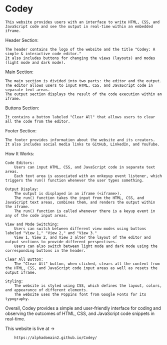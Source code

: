 # Codey
    This website provides users with an interface to write HTML, CSS, and JavaScript code and see the output in real-time within an embedded iframe.
    
Header Section:

    The header contains the logo of the website and the title "Codey: A simple & interactive code editor."
    It also includes buttons for changing the views (layouts) and modes (light mode and dark mode).

Main Section:

    The main section is divided into two parts: the editor and the output.
    The editor allows users to input HTML, CSS, and JavaScript code in separate text areas.
    The output section displays the result of the code execution within an iframe.

Buttons Section:

    It contains a button labeled "Clear All" that allows users to clear all the code from the editor.

Footer Section:

    The footer provides information about the website and its creators.
    It also includes social media links to GitHub, LinkedIn, and YouTube.

How It Works:

    Code Editors:
        Users can input HTML, CSS, and JavaScript code in separate text areas.
        Each text area is associated with an onkeyup event listener, which triggers the run() function whenever the user types something.

    Output Display:
        The output is displayed in an iframe (<iframe>).
        The run() function takes the input from the HTML, CSS, and JavaScript text areas, combines them, and renders the output within the iframe.
        The run() function is called whenever there is a keyup event in any of the code input areas.

    View and Mode Switching:
        Users can switch between different view modes using buttons labeled "View 1," "View 2," and "View 3."
        View 1, View 2, and View 3 alter the layout of the editor and output sections to provide different perspectives.
        Users can also switch between light mode and dark mode using the corresponding buttons in the header.

    Clear All Button:
        The "Clear All" button, when clicked, clears all the content from the HTML, CSS, and JavaScript code input areas as well as resets the output iframe.

    Styling:
        The website is styled using CSS, which defines the layout, colors, and appearance of different elements.
        The website uses the Poppins font from Google Fonts for its typography.

Overall, Codey provides a simple and user-friendly interface for coding and observing the outcomes of HTML, CSS, and JavaScript code snippets in real-time.

This website is live at ->

        https://alphadomain2.github.io/Codey/

